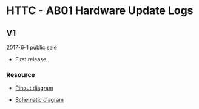 # HTTC - AB01 Hardware Update Logs

## V1

2017-6-1 public sale

- First release

### Resource

- [Pinout diagram](http://resource.heltec.cn/download/CubeCell/DevBoard/HTCC-AB01_PinoutDiagram.pdf)

- [Schematic diagram](http://resource.heltec.cn/download/CubeCell/DevBoard/HT-AB01_SchematicDiagram.pdf)
